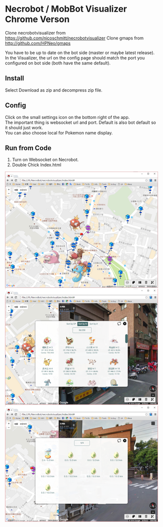 
# Necrobot / MobBot Visualizer Chrome Verson

Clone necrobotvisualizer from https://github.com/nicoschmitt/necrobotvisualizer
Clone gmaps from http://github.com/HPNeo/gmaps

You have to be up to date on the bot side (master or maybe latest release).  
In the Visualizer, the url on the config page should match the port you configured on bot side (both have the same default).

## Install 
   Select Download as zip and decompress zip file.

## Config

Click on the small settings icon on the bottom right of the app.  
The important thing is websocket url and port. Default is also bot default so it should just work.  
You can also choose local for Pokemon name display.

## Run from Code
 1. Turn on Websocket on Necrobot.
 2. Double Chick Index.html
 
![Screenshot](https://github.com/HassenLin/necrobotvisualizer/blob/master/screenshots/screenshot1.png?raw=true)  
![Screenshot](https://github.com/HassenLin/necrobotvisualizer/blob/master/screenshots/screenshot2.png?raw=true)  
![Screenshot](https://github.com/HassenLin/necrobotvisualizer/blob/master/screenshots/screenshot3.png?raw=true)  
